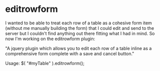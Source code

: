 # editrowform
I wanted to be able to treat each row of a table as a cohesive form item (without me manually building the form) that I could edit and send to the server but I couldn't find anything out there fitting what I had in mind.  So now I'm working on the editrowform plugin:

"A jquery plugin which allows you to edit each row of a table inline as a comprehensive form complete with a save and cancel button."


Usage:
$( "#myTable" ).editrowform();
